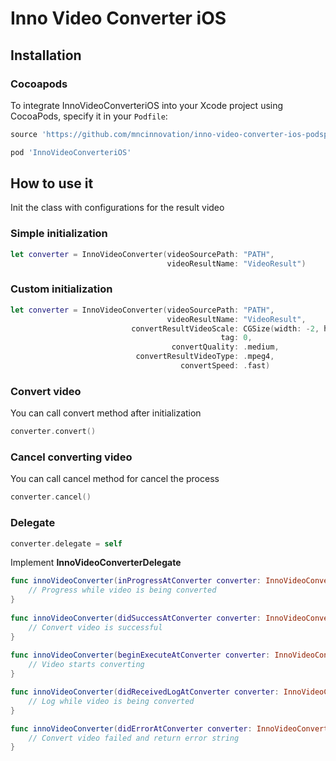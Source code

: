 # Inno Video Converter iOS

## Installation

### Cocoapods

To integrate InnoVideoConverteriOS into your Xcode project using CocoaPods, specify it in your `Podfile`:

```ruby
source 'https://github.com/mncinnovation/inno-video-converter-ios-podspec.git'
```

```ruby
pod 'InnoVideoConverteriOS'
```


## How to use it

Init the class with configurations for the result video

### Simple initialization

```swift
let converter = InnoVideoConverter(videoSourcePath: "PATH",
                                   videoResultName: "VideoResult")
```

### Custom initialization

```swift
let converter = InnoVideoConverter(videoSourcePath: "PATH",
                                   videoResultName: "VideoResult",
                           convertResultVideoScale: CGSize(width: -2, height: 720),
                                               tag: 0,
                                    convertQuality: .medium,
                            convertResultVideoType: .mpeg4,
                                      convertSpeed: .fast)
```

### Convert video

You can call convert method after initialization

```swift
converter.convert()
```

### Cancel converting video

You can call cancel method for cancel the process

```swift
converter.cancel()
```

### Delegate

```swift
converter.delegate = self
```

Implement **InnoVideoConverterDelegate**

```swift
func innoVideoConverter(inProgressAtConverter converter: InnoVideoConverter, percentage: Int) {
    // Progress while video is being converted
}
    
func innoVideoConverter(didSuccessAtConverter converter: InnoVideoConverter, videoPath: String) {
    // Convert video is successful
}
    
func innoVideoConverter(beginExecuteAtConverter converter: InnoVideoConverter) {
    // Video starts converting
}

func innoVideoConverter(didReceivedLogAtConverter converter: InnoVideoConverter, log: String) {
    // Log while video is being converted
}

func innoVideoConverter(didErrorAtConverter converter: InnoVideoConverter, error: String) {
    // Convert video failed and return error string
}
```
